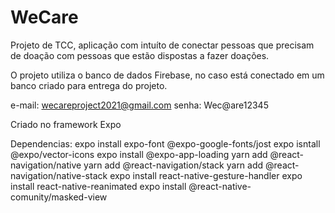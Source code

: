 # WeCare
 Projeto de TCC, aplicação com intuíto de conectar pessoas que precisam de doação com pessoas que estão dispostas a fazer doações.

 O projeto utiliza o banco de dados Firebase, no caso está conectado em um banco criado para entrega do projeto.

 e-mail: wecareproject2021@gmail.com
 senha: Wec@are12345


 Criado no framework Expo

Dependencias:
expo install expo-font @expo-google-fonts/jost
expo isntall @expo/vector-icons
expo install @expo-app-loading
yarn add @react-navigation/native
yarn add @react-navigation/stack
yarn add @react-navigation/native-stack	
expo install react-native-gesture-handler 
expo install react-native-reanimated 
expo install @react-native-comunity/masked-view
